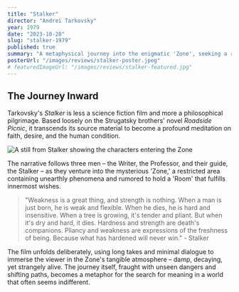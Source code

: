 ```yaml
---
title: "Stalker"
director: "Andrei Tarkovsky"
year: 1979
date: "2023-10-28"
slug: "stalker-1979"
published: true
summary: "A metaphysical journey into the enigmatic 'Zone', seeking a room where one's deepest desires are said to be granted."
posterUrl: "/images/reviews/stalker-poster.jpeg"
# featuredImageUrl: "/images/reviews/stalker-featured.jpg"
---
```


## The Journey Inward

Tarkovsky's *Stalker* is less a science fiction film and more a philosophical pilgrimage. Based loosely on the Strugatsky brothers' novel *Roadside Picnic*, it transcends its source material to become a profound meditation on faith, desire, and the human condition.

![A still from Stalker showing the characters entering the Zone](/images/reviews/stalker-still-1.jpg)

The narrative follows three men – the Writer, the Professor, and their guide, the Stalker – as they venture into the mysterious 'Zone,' a restricted area containing unearthly phenomena and rumored to hold a 'Room' that fulfills innermost wishes.

> "Weakness is a great thing, and strength is nothing. When a man is just born, he is weak and flexible. When he dies, he is hard and insensitive. When a tree is growing, it's tender and pliant. But when it's dry and hard, it dies. Hardness and strength are death's companions. Pliancy and weakness are expressions of the freshness of being. Because what has hardened will never win." - Stalker

The film unfolds deliberately, using long takes and minimal dialogue to immerse the viewer in the Zone's tangible atmosphere – damp, decaying, yet strangely alive. The journey itself, fraught with unseen dangers and shifting paths, becomes a metaphor for the search for meaning in a world that often seems indifferent.